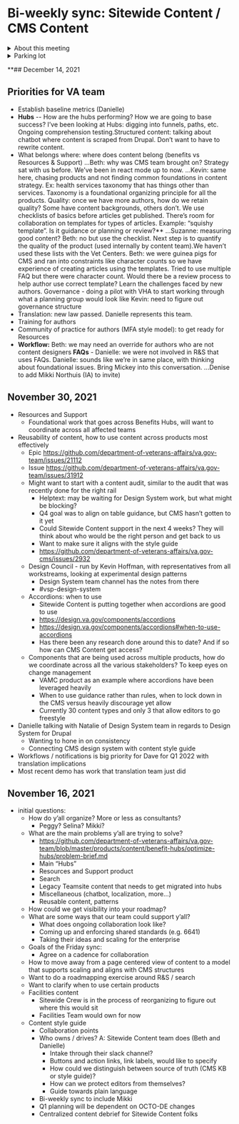 # Bi-weekly sync: Sitewide Content / CMS Content

<details><summary>About this meeting</summary>

- Tuesday 2:30pm ET 
- Meeting owner: Clarence Maeng
- Facilitator: Denise Eisner

</details>

<details><summary>Parking lot</summary>
 </details>

**## December 14, 2021
## Priorities for VA team
- Establish baseline metrics (Danielle)
- **Hubs** -- How are the hubs performing? How we are going to base success? I’ve been looking at Hubs: digging into funnels, paths, etc. Ongoing comprehension testing.Structured content: talking about chatbot where content is scraped from Drupal. Don’t want to have to rewrite content.
- What belongs where: where does content belong (benefits vs Resources & Support)
...Beth: why was CMS team brought on? Strategy sat with us before. We’ve been in react mode up to now. 
...Kevin: same here, chasing products and not finding common foundations in content strategy. Ex: health services taxonomy that has things other than services. Taxonomy is a foundational organizing principle for all the products.
Quality: once we have more authors, how do we retain quality? Some have content backgrounds, others don’t. We use checklists of basics before articles get published. There’s room for collaboration on templates for types of articles. Example: “squishy template”. Is it guidance or planning or review?**
...Suzanne: measuring good content? Beth: no but use the checklist. Next step is to quantify the quality of the product (used internally by content team).We haven’t used these lists with the Vet Centers.
Beth: we were guinea pigs for CMS and ran into constraints like character counts so we have experience of creating articles using the templates. Tried to use multiple FAQ but there were character count. Would there be a review process to help author use correct template? Learn the challenges faced by new authors.
Governance - doing a pilot with VHA to start working through what a planning group would look like
Kevin: need to figure out governance structure
- Translation: new law passed. Danielle represents this team.
- Training for authors
- Community of practice for authors (MFA style model): to get ready for Resources
- **Workflow:** Beth: we may need an override for authors who are not content designers
**FAQs** - Danielle: we were not involved in R&S that uses FAQs. 
Danielle: sounds like we’re in same place, with thinking about foundational issues. Bring Mickey into this conversation.
...Denise to add Mikki Northuis (IA) to invite)

## November 30, 2021
* Resources and Support
  * Foundational work that goes across Benefits Hubs, will want to coordinate across all affected teams
* Reusability of content, how to use content across products most effectively
  * Epic https://github.com/department-of-veterans-affairs/va.gov-team/issues/21112 
  * Issue https://github.com/department-of-veterans-affairs/va.gov-team/issues/31912
  * Might want to start with a content audit, similar to the audit that was recently done for the right rail
    * Helptext: may be waiting for Design System work, but what might be blocking?
    * Q4 goal was to align on table guidance, but CMS hasn’t gotten to it yet
    * Could Sitewide Content support in the next 4 weeks? They will think about who would be the right person and get back to us
    * Want to make sure it aligns with the style guide
    * https://github.com/department-of-veterans-affairs/va.gov-cms/issues/2932
  * Design Council - run by Kevin Hoffman, with representatives from all workstreams, looking at experimental design patterns
    * Design System team channel has the notes from there
    * #vsp-design-system
  * Accordions: when to use
    * Sitewide Content is putting together when accordions are good to use
    * https://design.va.gov/components/accordions
    * https://design.va.gov/components/accordions#when-to-use-accordions
    * Has there been any research done around this to date? And if so how can CMS Content get access?
  * Components that are being used across multiple products, how do we coordinate across all the various stakeholders? To keep eyes on change management
    * VAMC product as an example where accordions have been leveraged heavily
    * When to use guidance rather than rules, when to lock down in the CMS versus heavily discourage yet allow
    * Currently 30 content types and only 3 that allow editors to go freestyle
* Danielle talking with Natalie of Design System team in regards to Design System for Drupal
  * Wanting to hone in on consistency
  * Connecting CMS design system with content style guide
* Workflows / notifications is big priority for Dave for Q1 2022 with translation implications
* Most recent demo has work that translation team just did

## November 16, 2021
* initial questions:
  * How do y’all organize? More or less as consultants?
    * Peggy? Selina? Mikki?
  * What are the main problems y’all are trying to solve?
    * https://github.com/department-of-veterans-affairs/va.gov-team/blob/master/products/content/benefit-hubs/optimize-hubs/problem-brief.md
    * Main “Hubs”
    * Resources and Support product
    * Search
    * Legacy Teamsite content that needs to get migrated into hubs
    * Miscellaneous (chatbot, localization, more…)
    * Reusable content, patterns
  * How could we get visibility into your roadmap?
  * What are some ways that our team could support y’all?
    * What does ongoing collaboration look like?
    * Coming up and enforcing shared standards (e.g. 6641)
    * Taking their ideas and scaling for the enterprise
  * Goals of the Friday sync:
    * Agree on a cadence for collaboration
  * How to move away from a page centered view of content to a model that supports scaling and aligns with CMS structures
  * Want to do a roadmapping exercise around R&S / search
  * Want to clarify when to use certain products
  * Facilities content
    * Sitewide Crew is in the process of reorganizing to figure out where this would sit
    * Facilities Team would own for now
  * Content style guide
    * Collaboration points
    * Who owns / drives? A: Sitewide Content team does (Beth and Danielle)
      * Intake through their slack channel?
      * Buttons and action links, link labels, would like to specify
      * How could we distinguish between source of truth (CMS KB or style guide)?
      * How can we protect editors from themselves?
      * Guide towards plain language
    * Bi-weekly sync to include Mikki
    * Q1 planning will be dependent on OCTO-DE changes
    * Centralized content debrief for Sitewide Content folks
